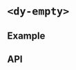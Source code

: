 # `<dy-empty>`

## Example

<gbp-example
  name="dy-empty"
  src="https://esm.sh/duoyun-ui/elements/empty"></gbp-example>

## API

<gbp-api src="/src/elements/empty.ts"></gbp-api>
